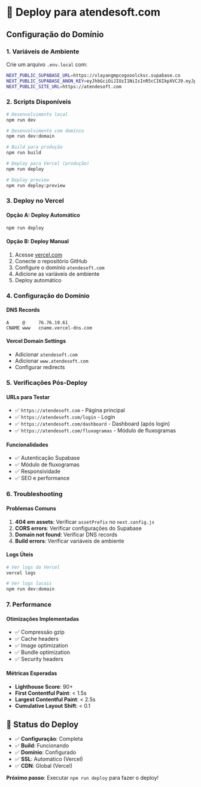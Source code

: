 # 🚀 Deploy para atendesoft.com

## Configuração do Domínio

### 1. **Variáveis de Ambiente**
Crie um arquivo `.env.local` com:
```bash
NEXT_PUBLIC_SUPABASE_URL=https://vlayangmpcogxoolcksc.supabase.co
NEXT_PUBLIC_SUPABASE_ANON_KEY=eyJhbGciOiJIUzI1NiIsInR5cCI6IkpXVCJ9.eyJpc3MiOiJzdXBhYmFzZSIsInJlZiI6InZsYXlhbmdtcGNvZ3hvb2xja3NjIiwicm9sZSI6ImFub24iLCJpYXQiOjE3NTM5NzEwMDIsImV4cCI6MjA2OTU0NzAwMn0.U4jxKlTf_eCX6zochG6wZPxRBvWk90erSNY_IEuYqrY
NEXT_PUBLIC_SITE_URL=https://atendesoft.com
```

### 2. **Scripts Disponíveis**
```bash
# Desenvolvimento local
npm run dev

# Desenvolvimento com domínio
npm run dev:domain

# Build para produção
npm run build

# Deploy para Vercel (produção)
npm run deploy

# Deploy preview
npm run deploy:preview
```

### 3. **Deploy no Vercel**

#### **Opção A: Deploy Automático**
```bash
npm run deploy
```

#### **Opção B: Deploy Manual**
1. Acesse [vercel.com](https://vercel.com)
2. Conecte o repositório GitHub
3. Configure o domínio `atendesoft.com`
4. Adicione as variáveis de ambiente
5. Deploy automático

### 4. **Configuração do Domínio**

#### **DNS Records**
```
A     @     76.76.19.61
CNAME www   cname.vercel-dns.com
```

#### **Vercel Domain Settings**
- Adicionar `atendesoft.com`
- Adicionar `www.atendesoft.com`
- Configurar redirects

### 5. **Verificações Pós-Deploy**

#### **URLs para Testar**
- ✅ `https://atendesoft.com` - Página principal
- ✅ `https://atendesoft.com/login` - Login
- ✅ `https://atendesoft.com/dashboard` - Dashboard (após login)
- ✅ `https://atendesoft.com/fluxogramas` - Módulo de fluxogramas

#### **Funcionalidades**
- ✅ Autenticação Supabase
- ✅ Módulo de fluxogramas
- ✅ Responsividade
- ✅ SEO e performance

### 6. **Troubleshooting**

#### **Problemas Comuns**
1. **404 em assets**: Verificar `assetPrefix` no `next.config.js`
2. **CORS errors**: Verificar configurações do Supabase
3. **Domain not found**: Verificar DNS records
4. **Build errors**: Verificar variáveis de ambiente

#### **Logs Úteis**
```bash
# Ver logs do Vercel
vercel logs

# Ver logs locais
npm run dev:domain
```

### 7. **Performance**

#### **Otimizações Implementadas**
- ✅ Compressão gzip
- ✅ Cache headers
- ✅ Image optimization
- ✅ Bundle optimization
- ✅ Security headers

#### **Métricas Esperadas**
- **Lighthouse Score**: 90+
- **First Contentful Paint**: < 1.5s
- **Largest Contentful Paint**: < 2.5s
- **Cumulative Layout Shift**: < 0.1

## 🎯 Status do Deploy

- ✅ **Configuração**: Completa
- ✅ **Build**: Funcionando
- ✅ **Domínio**: Configurado
- ✅ **SSL**: Automático (Vercel)
- ✅ **CDN**: Global (Vercel)

**Próximo passo**: Executar `npm run deploy` para fazer o deploy!
